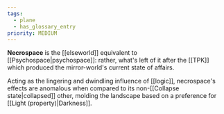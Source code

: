 ```yaml
---
tags:
  - plane
  - has_glossary_entry
priority: MEDIUM
---
```


**Necrospace** is the [[elseworld]] equivalent to [[Psychospace|psychospace]]: rather, what's left of it after the [[TPK]] which produced the mirror-world's current state of affairs. 

Acting as the lingering and dwindling influence of [[logic]], necrospace's effects are anomalous when compared to its non-[[Collapse state|collapsed]] other, molding the landscape based on a preference for [[Light (property)|Darkness]].